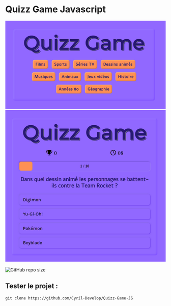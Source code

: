 # Quizz Game Javascript

![screenshot homepage](./img/screenshot_home.png)
![screenshot game](./img/screenshot_game.png)

![GitHub repo size](https://img.shields.io/github/repo-size/Cyril-Develop/Quizz-Game-JS?style=for-the-badge)

## Tester le projet :

```terminal
git clone https://github.com/Cyril-Develop/Quizz-Game-JS
